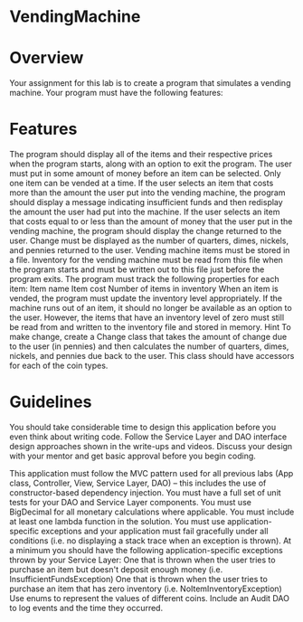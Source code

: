 # VendingMachine
# Overview
Your assignment for this lab is to create a program that simulates a vending machine. Your program must have the following features:

# Features
The program should display all of the items and their respective prices when the program starts, along with an option to exit the program.
The user must put in some amount of money before an item can be selected.
Only one item can be vended at a time.
If the user selects an item that costs more than the amount the user put into the vending machine, the program should display a message indicating insufficient funds and then redisplay the amount the user had put into the machine.
If the user selects an item that costs equal to or less than the amount of money that the user put in the vending machine, the program should display the change returned to the user. Change must be displayed as the number of quarters, dimes, nickels, and pennies returned to the user.
Vending machine items must be stored in a file. Inventory for the vending machine must be read from this file when the program starts and must be written out to this file just before the program exits. The program must track the following properties for each item:
Item name
Item cost
Number of items in inventory
When an item is vended, the program must update the inventory level appropriately. If the machine runs out of an item, it should no longer be available as an option to the user. However, the items that have an inventory level of zero must still be read from and written to the inventory file and stored in memory.
Hint
To make change, create a Change class that takes the amount of change due to the user (in pennies) and then calculates the number of quarters, dimes, nickels, and pennies due back to the user. This class should have accessors for each of the coin types.

# Guidelines
You should take considerable time to design this application before you even think about writing code. Follow the Service Layer and DAO interface design approaches shown in the write-ups and videos.
Discuss your design with your mentor and get basic approval before you begin coding.

This application must follow the MVC pattern used for all previous labs (App class, Controller, View, Service Layer, DAO) – this includes the use of constructor-based dependency injection.
You must have a full set of unit tests for your DAO and Service Layer components.
You must use BigDecimal for all monetary calculations where applicable.
You must include at least one lambda function in the solution.
You must use application-specific exceptions and your application must fail gracefully under all conditions (i.e. no displaying a stack trace when an exception is thrown). At a minimum you should have the following application-specific exceptions thrown by your Service Layer:
One that is thrown when the user tries to purchase an item but doesn't deposit enough money (i.e. InsufficientFundsException)
One that is thrown when the user tries to purchase an item that has zero inventory (i.e. NoItemInventoryException)
Use enums to represent the values of different coins.
Include an Audit DAO to log events and the time they occurred.
